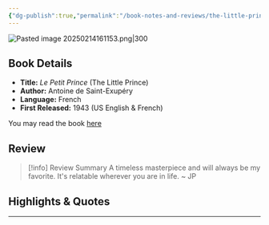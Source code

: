 ```yaml
---
{"dg-publish":true,"permalink":"/book-notes-and-reviews/the-little-prince-antoine-de-saint-exupery/","tags":["classics","literature","book"],"created":"2025-02-11T00:01:00"}
---
```




![Pasted image 20250214161153.png|300](/img/user/Pasted%20image%2020250214161153.png)

## Book Details
 - **Title:** _Le Petit Prince_ (The Little Prince)
 - **Author:** Antoine de Saint-Exupéry
 - **Language:** French
 - **First Released:** 1943 (US English & French)


You may read the book [here](https://blogs.ubc.ca/edcp508/files/2016/02/TheLittlePrince.pdf)

## Review

 > [!info] Review Summary
 > A timeless masterpiece and will always be my favorite. It's relatable wherever you are in life.
 > ~ JP


## Highlights & Quotes


---
